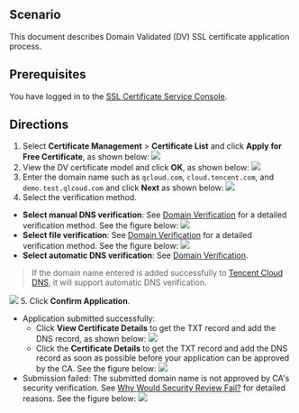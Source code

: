 ## Scenario
This document describes Domain Validated (DV) SSL certificate application process.

## Prerequisites
You have logged in to the [SSL Certificate Service Console](https://console.cloud.tencent.com/ssl).
## Directions
1. Select **Certificate Management** > **Certificate List** and click **Apply for Free Certificate**, as shown below:
![](https://main.qcloudimg.com/raw/572bc41637c8b18c5dc4d3b29936e2f9.png)
2. View the DV certificate model and click **OK**, as shown below:
![](https://main.qcloudimg.com/raw/4144c240fd4d6969e5f11ffad4dc5a99.png)
3. Enter the domain name such as `qcloud.com`, `cloud.tencent.com`, and `demo.test.qlcoud.com` and click **Next** as shown below:
![](https://main.qcloudimg.com/raw/bd40ea212dbe6610d4cdd94ae3d94d27.png)
4. Select the verification method.
 - **Select manual DNS verification**: See [Domain Verification](https://intl.cloud.tencent.com/document/product/1007/30168) for a detailed verification method. See the figure below:
![](https://main.qcloudimg.com/raw/261b1a550a2dd50be9a793baf17c274d.png)
 - **Select file verification**: See [Domain Verification](https://intl.cloud.tencent.com/document/product/1007/30168) for a detailed verification method. See the figure below:
![](https://main.qcloudimg.com/raw/c3e56f3af785931079bb106c869b83ec.png)
 - **Select automatic DNS verification**: See [Domain Verification](https://intl.cloud.tencent.com/document/product/1007/30168).
 >If the domain name entered is added successfully to [Tencent Cloud DNS](https://console.cloud.tencent.com/cns/domains), it will support automatic DNS verification.
 >
![](https://main.qcloudimg.com/raw/606bb7b1c06164a2002df97a4e97e986.png)
5. Click **Confirm Application**.
 - Application submitted successfully:
    - Click **View Certificate Details** to get the TXT record and add the DNS record, as shown below:
![](https://main.qcloudimg.com/raw/3854690a70bcc3d6124f1f9dc418cb0c.png)
    - Click the **Certificate Details** to get the TXT record and add the DNS record as soon as possible before your application can be approved by the CA. See the figure below:
![](https://main.qcloudimg.com/raw/19f419492193fa0fe85fd0fb271dc3b8.png)
 - Submission failed: The submitted domain name is not approved by CA's security verification. See [Why Would Security Review Fail?](https://intl.cloud.tencent.com/document/product/1007/30183) for detailed reasons. See the figure below:
![](https://mc.qcloudimg.com/static/img/25451d24cf3c717454830a44925642ec/1.png)

